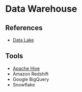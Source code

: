 # Data Warehouse

## References

- [Data Lake](/data-lake.md)

## Tools

- [Apache Hive](/apache/hive.md)
- Amazon Redshift
- Google BigQuery
- Snowflake

<!--
Apache Druid
Presto
https://delta.io
-->
